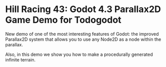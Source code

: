 # Hill Racing 43: Godot 4.3 Parallax2D Game Demo for Todogodot

New demo of one of the most interesting features of Godot: the improved Parallax2D system that allows you to use any Node2D as a node within the parallax.

Also, in this demo we show you how to make a procedurally generated infinite terrain.
